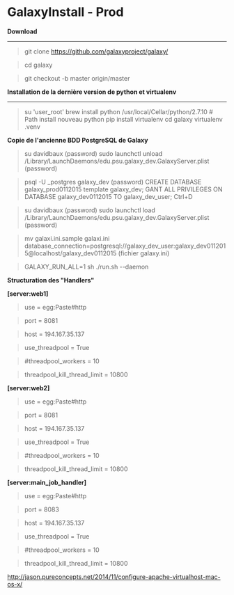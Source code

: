 # GalaxyInstall - Prod

**Download**

***

 > git clone https://github.com/galaxyproject/galaxy/
 
 > cd galaxy
 
 > git checkout -b master origin/master
 
**Installation de la dernière version de python et virtualenv**
 
 
***

 > su 'user_root'
 > brew install python
 > /usr/local/Cellar/python/2.7.10  # Path install nouveau python
 > pip install virtualenv
 > cd galaxy
 > virtualenv .venv

**Copie de l'ancienne BDD PostgreSQL de Galaxy** 

> su davidbaux (password)
> sudo launchctl unload /Library/LaunchDaemons/edu.psu.galaxy_dev.GalaxyServer.plist (password)

> psql -U _postgres galaxy_dev (password)
> CREATE DATABASE galaxy_prod0112015 template galaxy_dev;
> GANT ALL PRIVILEGES ON DATABASE galaxy_dev0112015 TO galaxy_dev_user;
> Ctrl+D

> su davidbaux (password)
> sudo launchctl load /Library/LaunchDaemons/edu.psu.galaxy_dev.GalaxyServer.plist (password)

> mv galaxi.ini.sample galaxi.ini
> database_connection=postgresql://galaxy_dev_user:galaxy_dev0112015@localhost/galaxy_dev0112015
(fichier galaxy.ini)

> GALAXY_RUN_ALL=1 sh ./run.sh --daemon

**Structuration des "Handlers"** 

**[server:web1]** 
> use = egg:Paste#http

> port = 8081

> host = 194.167.35.137

> use_threadpool = True

> \#threadpool_workers = 10

> threadpool_kill_thread_limit = 10800


**[server:web2]**

> use = egg:Paste#http

> port = 8081

> host = 194.167.35.137

> use_threadpool = True

> \#threadpool_workers = 10

> threadpool_kill_thread_limit = 10800


**[server:main_job_handler]** 

> use = egg:Paste#http

> port = 8083

> host = 194.167.35.137

> use_threadpool = True

> \#threadpool_workers = 10

> threadpool_kill_thread_limit = 10800


http://jason.pureconcepts.net/2014/11/configure-apache-virtualhost-mac-os-x/
